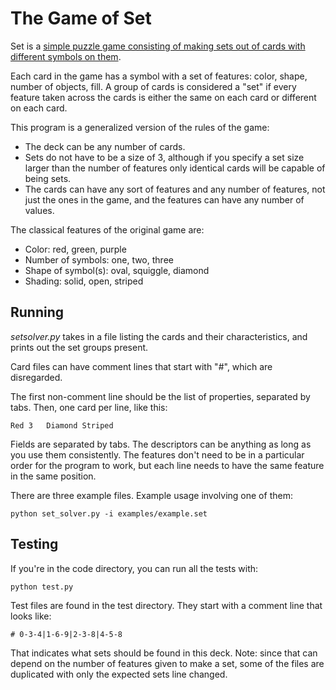The Game of Set
===============

Set is a [simple puzzle game consisting of making sets out of cards with different 
symbols on them](http://www.setgame.com/set/).

Each card in the game has a symbol with a set of features: color, shape, number of 
objects, fill.  A group of cards is considered a "set" if every feature taken
across the cards is either the same on each card or different on each card. 

This program is a generalized version of the rules of the game:

* The deck can be any number of cards.
* Sets do not have to be a size of 3, although if you specify a set size larger than the number
  of features only identical cards will be capable of being sets.
* The cards can have any sort of features and any number of features, not just the ones in the game,
  and the features can have any number of values.

The classical features of the original game are:

* Color: red, green, purple
* Number of symbols: one, two, three
* Shape of symbol(s): oval, squiggle, diamond
* Shading: solid, open, striped

Running
-------

*setsolver.py* takes in a file listing the cards and their characteristics,
and prints out the set groups present.

Card files can have comment lines that start with "#", which are disregarded.

The first non-comment line should be the list of properties, separated by tabs.  Then,
one card per line, like this:

    Red	3	Diamond	Striped

Fields are separated by tabs.  The descriptors can be anything as long as
you use them consistently.  The features don't need to be in a particular order 
for the program to work, but each line needs to have the same feature in the same 
position.  

There are three example files.  Example usage involving one of them:

    python set_solver.py -i examples/example.set

Testing
-------

If you're in the code directory, you can run all the tests with:

    python test.py 

Test files are found in the test directory.  They start with a comment line that looks like:

    # 0-3-4|1-6-9|2-3-8|4-5-8

That indicates what sets should be found in this deck.  Note: since that can depend on the number
of features given to make a set, some of the files are duplicated with only the expected
sets line changed.
